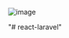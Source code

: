 ![image](https://github.com/bilelbzeouich/react-laravel/assets/80858599/7517dd12-4400-4cbe-a843-a225add4984a)

"# react-laravel" 
